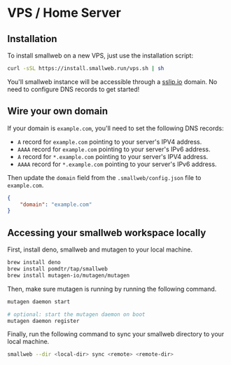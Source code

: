 # VPS / Home Server

## Installation

To install smallweb on a new VPS, just use the installation script:

```bash
curl -sSL https://install.smallweb.run/vps.sh | sh
```

You'll smallweb instance will be accessible through a [sslip.io](https://sslip.io) domain. No need to configure DNS records to get started!

## Wire your own domain

If your domain is `example.com`, you'll need to set the following DNS records:

- `A` record for `example.com` pointing to your server's IPV4 address.
- `AAAA` record for `example.com` pointing to your server's IPv6 address.
- `A` record for `*.example.com` pointing to your server's IPV4 address.
- `AAAA` record for `*.example.com` pointing to your server's IPv6 address.

Then update the `domain` field from the `.smallweb/config.json` file to `example.com`.

```json
{
    "domain": "example.com"
}
```

## Accessing your smallweb workspace locally

First, install deno, smallweb and mutagen to your local machine.

```bash
brew install deno
brew install pomdtr/tap/smallweb
brew install mutagen-io/mutagen/mutagen
```

Then, make sure mutagen is running by running the following command.

```bash
mutagen daemon start

# optional: start the mutagen daemon on boot
mutagen daemon register
```

Finally, run the following command to sync your smallweb directory to your local machine.

```bash
smallweb --dir <local-dir> sync <remote> <remote-dir>
```
